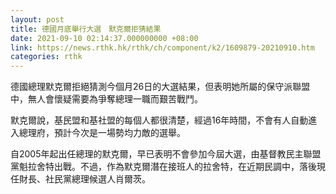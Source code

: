 ```yaml
---
layout: post
title: 德國月底舉行大選　默克爾拒猜結果
date: 2021-09-10 02:14:37.000000000 +08:00
link: https://news.rthk.hk/rthk/ch/component/k2/1609879-20210910.htm
categories: rthk
---
```


德國總理默克爾拒絕猜測今個月26日的大選結果，但表明她所屬的保守派聯盟中，無人會懷疑需要為爭奪總理一職而艱苦戰鬥。

默克爾說，基民盟和基社盟的每個人都很清楚，經過16年時間，不會有人自動進入總理府，預計今次是一場勢均力敵的選舉。

自2005年起出任總理的默克爾，早已表明不會參加今屆大選，由基督教民主聯盟黨魁拉舍特出戰。不過，作為默克爾潛在接班人的拉舍特，在近期民調中，落後現任財長、社民黨總理候選人肖爾茨。
